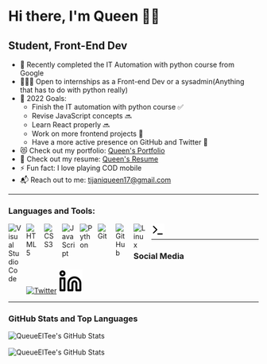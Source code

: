 # Hi there, I'm Queen 👋🏾

## Student, Front-End Dev

- 🌱 Recently completed the IT Automation with python course from Google
- 👩🏾‍💻 Open to internships as a Front-end Dev or a sysadmin(Anything that has to do with python really)
- 🥅 2022 Goals:  
  - Finish the IT automation with python course ✅
  - Revise JavaScript concepts 🔜
  - Learn React properly 🔜
  - Work on more frontend projects 🔄
  - Have a more active presence on GitHub and Twitter 🔄
- 😻 Check out my portfolio: [Queen's Portfolio](https://queueeltee.github.io/Portfolio/)
- 📜 Check out my resume: [Queen's Resume](https://drive.google.com/file/d/1CWfeKFU5SHTqZSFic8kJJYEjC5KmW3ze/view?usp=sharing)
- ⚡ Fun fact: I love playing COD mobile
- 📬 Reach out to me: [tijaniqueen17@gmail.com](mailto:tijaniqueen17@gmail.com)

---

### Languages and Tools:

<img align="left" alt="Visual Studio Code" width="26px" src="https://cdn.jsdelivr.net/gh/devicons/devicon/icons/vscode/vscode-original.svg" style="padding-right:10px;" />
<img align="left" alt="HTML5" width="26px" src="https://cdn.jsdelivr.net/gh/devicons/devicon/icons/html5/html5-original.svg" style="padding-right:10px;" />
<img align="left" alt="CSS3" width="26px" src="https://cdn.jsdelivr.net/gh/devicons/devicon/icons/css3/css3-original.svg" style="padding-right:10px;" />
<img align="left" alt="JavaScript" width="26px" src="https://cdn.jsdelivr.net/gh/devicons/devicon/icons/javascript/javascript-original.svg" style="padding-right:10px;" />
<img align="left" alt="Python" width="26px" src="https://cdn.jsdelivr.net/gh/devicons/devicon/icons/python/python-original.svg" style="padding-right:10px;" />
<img align="left" alt="Git" width="26px" src="https://cdn.jsdelivr.net/gh/devicons/devicon/icons/git/git-original.svg" style="padding-right:10px;" />
<img align="left" alt="GitHub" width="26px" src="https://user-images.githubusercontent.com/3369400/139448065-39a229ba-4b06-434b-bc67-616e2ed80c8f.png" style="padding-right:10px;" />
<img align="left" alt="Linux" width="26px" src="https://cdn.jsdelivr.net/gh/devicons/devicon/icons/linux/linux-original.svg" style="padding-right:10px;" />
<img align="left" alt="Linux" width="26px" src="terminal.svg" style="padding-right:10px;" /> <br/>

---

### Social Media

[![Twitter](http://i.imgur.com/wWzX9uB.png)](https://twitter.com/QueueElTee)
[![LinkedIn](linkedin.svg)](https://www.linkedin.com/in/queen-l-tijani/)

---

### GitHub Stats and Top Languages
<div style="display:flex; flex-direction:column">
  
  <div>
    <img align="left" alt="QueueElTee's GitHub Stats" src="https://github-readme-stats.vercel.app/api?username=QueueElTee&show_icons=true&hide_border=false&title_color=ff652f&icon_color=FFE400&bg_color=09131B&text_color=ffffff&border_color=0c1a25" />
  </div>

  <div style="margin-top: 16px">
    <img align="left" alt="QueueElTee's GitHub Stats" src="https://github-readme-stats.vercel.app/api/top-langs/?username=QueueElTee&langs_count=7&layout=compact&show_icons=true&hide_border=false&title_color=ff652f&icon_color=FFE400&bg_color=09131B&text_color=ffffff&border_color=0c1a25" />
  </div>
</div>